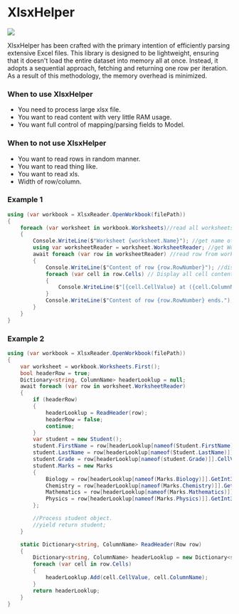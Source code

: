# XlsxHelper
![](https://github.com/ArjunVachhani/XlsxHelper/workflows/.NET/badge.svg?branch=main)

XlsxHelper has been crafted with the primary intention of efficiently parsing extensive Excel files. This library is designed to be lightweight, ensuring that it doesn't load the entire dataset into memory all at once. Instead, it adopts a sequential approach, fetching and returning one row per iteration. As a result of this methodology, the memory overhead is minimized.


### When to use XlsxHelper
- You need to process large xlsx file.
- You want to read content with very little RAM usage.
- You want full control of mapping/parsing fields to Model.

### When to not use XlsxHelper
- You want to read rows in random manner.
- You want to read thing like.
- You want to read xls.
- Width of row/column.


### Example 1
```csharp
using (var workbook = XlsxReader.OpenWorkbook(filePath))
{
    foreach (var worksheet in workbook.Worksheets)//read all worksheets
    {
        Console.WriteLine($"Worksheet {worksheet.Name}"); //get name of worksheet
        using var worksheetReader = worksheet.WorksheetReader; //get WorksheetReader from worksheet
        await foreach (var row in worksheetReader) //read row from worksheetreader
        {
            Console.WriteLine($"Content of row {row.RowNumber}"); //display current row number
            foreach (var cell in row.Cells) // Display all cell content
            {
                Console.WriteLine($"[{cell.CellValue} at ({cell.ColumnName}{row.RowNumber})]");
            }
            Console.WriteLine($"Content of row {row.RowNumber} ends.");
        }
    }
}
```        

### Example 2
```csharp
using (var workbook = XlsxReader.OpenWorkbook(filePath))
{
    var worksheet = workbook.Worksheets.First();
    bool headerRow = true;
    Dictionary<string, ColumnName> headerLooklup = null;
    await foreach (var row in worksheet.WorksheetReader)
    {
        if (headerRow)
        {
            headerLooklup = ReadHeader(row);
            headerRow = false;
            continue;
        }
        var student = new Student();
        student.FirstName = row[headerLooklup[nameof(Student.FirstName)]].CellValue;
        student.LastName = row[headerLooklup[nameof(Student.LastName)]].CellValue;
        student.Grade = row[headerLooklup[nameof(student.Grade)]].CellValue;
        student.Marks = new Marks
        {
            Biology = row[headerLooklup[nameof(Marks.Biology)]].GetInt32(),
            Chemistry = row[headerLooklup[nameof(Marks.Chemistry)]].GetInt32(),
            Mathematics = row[headerLooklup[nameof(Marks.Mathematics)]].GetInt32(),
            Physics = row[headerLooklup[nameof(Marks.Physics)]].GetInt32()
        };

        //Process student object. 
        //yield return student;
    }

    static Dictionary<string, ColumnName> ReadHeader(Row row)
    {
        Dictionary<string, ColumnName> headerLooklup = new Dictionary<string, ColumnName>();
        foreach (var cell in row.Cells)
        {
            headerLooklup.Add(cell.CellValue, cell.ColumnName);
        }
        return headerLooklup;
    }
}
```